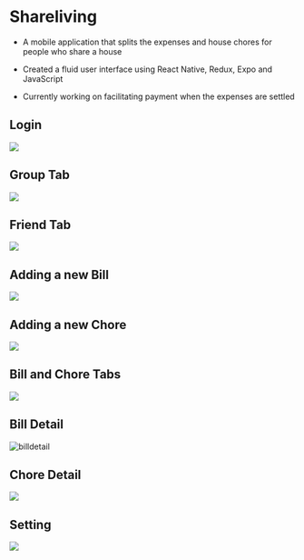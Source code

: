 # Shareliving
- A mobile application that splits the expenses and house chores for people who share a house

- Created a fluid user interface using React Native, Redux, Expo and JavaScript

- Currently working on facilitating payment when the expenses are settled

## Login

![](https://s3.ezgif.com/save/ezgif-3-3e95ce77e9.gif)


## Group Tab

![](https://s3.ezgif.com/save/ezgif-3-f373966587.gif)


## Friend Tab

![](https://s3.ezgif.com/save/ezgif-3-7248fb5cfd.gif)


## Adding a new Bill

![](https://s3.ezgif.com/save/ezgif-3-f00c4d87c1.gif)


## Adding a new Chore

![](https://s3.ezgif.com/save/ezgif-3-0d7f68248e.gif)


## Bill and Chore Tabs

![](https://s3.ezgif.com/save/ezgif-3-fc0a81ac4f.gif)


## Bill Detail

![billdetail](https://user-images.githubusercontent.com/33583168/45282282-72d06200-b515-11e8-8012-1a19b4e983a6.gif)



## Chore Detail

![](https://s3.ezgif.com/save/ezgif-3-5d98cc58fa.gif)


## Setting

![](https://s3.ezgif.com/save/ezgif-3-58bec6cdd3.gif)

